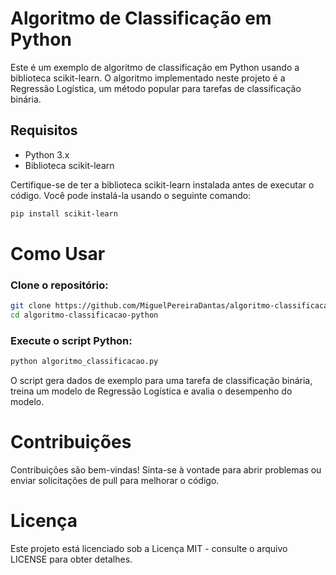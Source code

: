 # Algoritmo de Classificação em Python

Este é um exemplo de algoritmo de classificação em Python usando a biblioteca scikit-learn. O algoritmo implementado neste projeto é a Regressão Logística, um método popular para tarefas de classificação binária.

## Requisitos

- Python 3.x
- Biblioteca scikit-learn

Certifique-se de ter a biblioteca scikit-learn instalada antes de executar o código. Você pode instalá-la usando o seguinte comando:

```bash
pip install scikit-learn
```

# Como Usar
### Clone o repositório:

```bash
git clone https://github.com/MiguelPereiraDantas/algoritmo-classificacao-python.git
cd algoritmo-classificacao-python
```
### Execute o script Python:
```bash
python algoritmo_classificacao.py
```
O script gera dados de exemplo para uma tarefa de classificação binária, treina um modelo de Regressão Logística e avalia o desempenho do modelo.
# Contribuições

Contribuições são bem-vindas! Sinta-se à vontade para abrir problemas ou enviar solicitações de pull para melhorar o código.

# Licença

Este projeto está licenciado sob a Licença MIT - consulte o arquivo LICENSE para obter detalhes.

